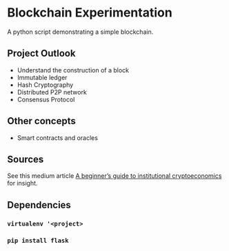 # Blockchain Experimentation

A python script demonstrating a simple blockchain.

## Project Outlook

- Understand the construction of a block
- Immutable ledger
- Hash Cryptography
- Distributed P2P network
- Consensus Protocol

## Other concepts

- Smart contracts and oracles

## Sources

See this medium article [A beginner’s guide to institutional cryptoeconomics](https://medium.com/cryptoeconomics-australia/the-blockchain-economy-a-beginners-guide-to-institutional-cryptoeconomics-64bf2f2beec4) for insight.

## Dependencies

### `virtualenv '<project>`

### `pip install flask`
